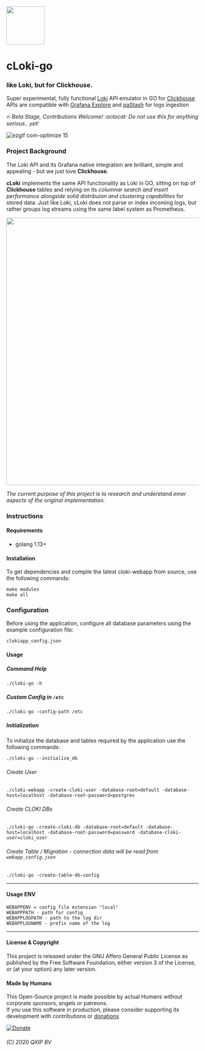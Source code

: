 <img src='https://user-images.githubusercontent.com/1423657/50455638-a8c41580-094f-11e9-8b43-dd0a9ae0f622.png' width=100>

# cLoki-go

### like Loki, but for Clickhouse.

Super experimental, fully functional [Loki](https://github.com/grafana/loki) API emulator in GO for [Clickhouse](https://clickhouse.yandex/)<br/>
APIs are compatible with [Grafana Explore](http://docs.grafana.org/features/explore/) and [paStash](https://github.com/sipcapture/paStash/wiki/Example:-Loki) for logs ingestion

:fire: *Beta Stage, Contributions Welcome! :octocat: Do not use this for anything serious.. yet!*

![ezgif com-optimize 15](https://user-images.githubusercontent.com/1423657/50496835-404e6480-0a33-11e9-87a4-aebb71a668a7.gif)

### Project Background

The *Loki API* and its Grafana native integration are brilliant, simple and appealing - but we just love **Clickhouse**. 

**cLoki** implements the same API functionality as Loki in GO, sitting on top of **Clickhouse** tables and relying on its *columnar search and insert performance alongside solid distribuion and clustering capabilities* for stored data. Just like Loki, cLoki does not parse or index incoming logs, but rather groups log streams using the same label system as Prometheus. 

<img src="https://user-images.githubusercontent.com/1423657/54091852-5ce91000-4385-11e9-849d-998c1e5d3243.png" width=700 />

*The current purpose of this project is to research and understand inner aspects of the original implementation.*


### Instructions

#### Requirements
* golang 1.13+

#### Installation
To get dependencies and compile the latest cloki-webapp from source, use the following commands:
```
make modules
make all
```

### Configuration
Before using the application, configure all database parameters using the example configuration file:
```
clokiapp_config.json
```

#### Usage
##### Command Help
```
./cloki-go -h
```
##### Custom Config in `/etc`
```
./cloki-go -config-path /etc
```

##### Initialization
To initialize the database and tables required by the application use the following commands:
```
./cloki-go --initialize_db
```

###### Create User
```
./cloki-webapp -create-cloki-user -database-root=default -database-host=localhost -database-root-password=postgres
```

###### Create CLOKI DBs
```
./cloki-go -create-cloki-db -database-root=default -database-host=localhost -database-root-password=password -database-cloki-user=cloki_user

```

<!--
###### Save it or edit the webapp_config.json manualy
```
./cloki-go -save-cloki-db-settings -database-host=localhost -database-cloki-config=cloki_config -database-cloki-user=cloki_user -database-cloki-password=cloki_password
```
-->

###### Create Table / Migration - connection data will be read from `webapp_config.json`
```
./cloki-go -create-table-db-config 
```

------------

#### Usage ENV
```
WEBAPPENV = config file extension "local" 
WEBAPPPATH - path for config
WEBAPPLOGPATH - path to the log dir
WEBAPPLOGNAME - prefix name of the log
```


----

#### License & Copyright
This project is released under the GNU Affero General Public License as published by the Free Software Foundation, either version 3 of the License, or (at your option) any later version. 

#### Made by Humans
This Open-Source project is made possible by actual Humans without corporate sponsors, angels or patreons.<br>
If you use this software in production, please consider supporting its development with contributions or [donations](https://www.paypal.com/cgi-bin/webscr?cmd=_donations&business=donation%40sipcapture%2eorg&lc=US&item_name=SIPCAPTURE&no_note=0&currency_code=EUR&bn=PP%2dDonationsBF%3abtn_donateCC_LG%2egif%3aNonHostedGuest)

[![Donate](https://www.paypalobjects.com/en_US/i/btn/btn_donateCC_LG.gif)](https://www.paypal.com/cgi-bin/webscr?cmd=_donations&business=donation%40sipcapture%2eorg&lc=US&item_name=SIPCAPTURE&no_note=0&currency_code=EUR&bn=PP%2dDonationsBF%3abtn_donateCC_LG%2egif%3aNonHostedGuest) 

###### (C) 2020 QXIP BV

